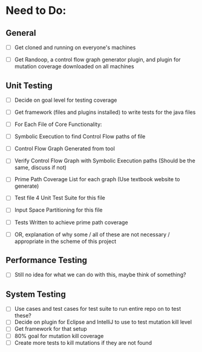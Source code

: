 # Need to Do:
## General
- [ ] Get cloned and running on everyone's machines
- [ ] Get Randoop, a control flow graph generator plugin, and plugin for mutation coverage downloaded on all machines


## Unit Testing
- [ ] Decide on goal level for testing coverage
- [ ] Get framework (files and plugins installed) to write tests for the java files
- [ ] For Each File of Core Functionality:
- [ ]   Symbolic Execution to find Control Flow paths of file
- [ ]   Control Flow Graph Generated from tool
- [ ]   Verify Control Flow Graph with Symbolic Execution paths (Should be the same, discuss if not)
- [ ]   Prime Path Coverage List for each graph (Use textbook website to generate)
- [ ]   Test file 4 Unit Test Suite for this file
- [ ]   Input Space Partitioning for this file
- [ ]   Tests Written to achieve prime path coverage
- [ ]   OR, explanation of why some / all of these are not necessary / appropriate in the scheme of this project


## Performance Testing
- [ ] Still no idea for what we can do with this, maybe think of something?

## System Testing
- [ ] Use cases and test cases for test suite to run entire repo on to test these? 
- [ ] Decide on plugin for Eclipse and IntelliJ to use to test mutation kill level
- [ ] Get framework for that setup 
- [ ] 80% goal for mutation kill coverage
- [ ] Create more tests to kill mutations if they are not found
